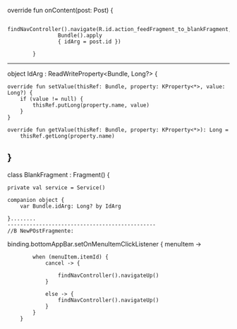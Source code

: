 override fun onContent(post: Post) {
 
                findNavController().navigate(R.id.action_feedFragment_to_blankFragment,
                    Bundle().apply
                    { idArg = post.id })

            }


-------------------------------------------
object IdArg : ReadWriteProperty<Bundle, Long?> {


    override fun setValue(thisRef: Bundle, property: KProperty<*>, value: Long?) {
        if (value != null) {
            thisRef.putLong(property.name, value)
        }
    }

    override fun getValue(thisRef: Bundle, property: KProperty<*>): Long =
        thisRef.getLong(property.name)
}
-----------------------------------------------
class BlankFragment : Fragment() {

    private val service = Service()

    companion object {
        var Bundle.idArg: Long? by IdArg

    }........
    -----------------------------------------------
    //В NewPOstFragmente:
binding.bottomAppBar.setOnMenuItemClickListener { menuItem ->

            when (menuItem.itemId) {
                cancel -> {

                    findNavController().navigateUp()
                }

                else -> {
                    findNavController().navigateUp()
                }
            }
        }
